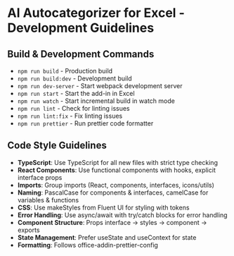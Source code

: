 # AI Autocategorizer for Excel - Development Guidelines

## Build & Development Commands
- `npm run build` - Production build
- `npm run build:dev` - Development build
- `npm run dev-server` - Start webpack development server
- `npm run start` - Start the add-in in Excel
- `npm run watch` - Start incremental build in watch mode
- `npm run lint` - Check for linting issues
- `npm run lint:fix` - Fix linting issues
- `npm run prettier` - Run prettier code formatter

## Code Style Guidelines
- **TypeScript**: Use TypeScript for all new files with strict type checking
- **React Components**: Use functional components with hooks, explicit interface props
- **Imports**: Group imports (React, components, interfaces, icons/utils)
- **Naming**: PascalCase for components & interfaces, camelCase for variables & functions
- **CSS**: Use makeStyles from Fluent UI for styling with tokens
- **Error Handling**: Use async/await with try/catch blocks for error handling
- **Component Structure**: Props interface -> styles -> component -> exports
- **State Management**: Prefer useState and useContext for state
- **Formatting**: Follows office-addin-prettier-config